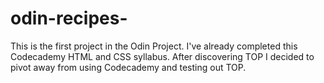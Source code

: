# odin-recipes-
This is the first project in the Odin Project.  I've already completed
this Codecademy HTML and CSS syllabus.  After discovering TOP I decided to pivot
away from using Codecademy and testing out TOP.